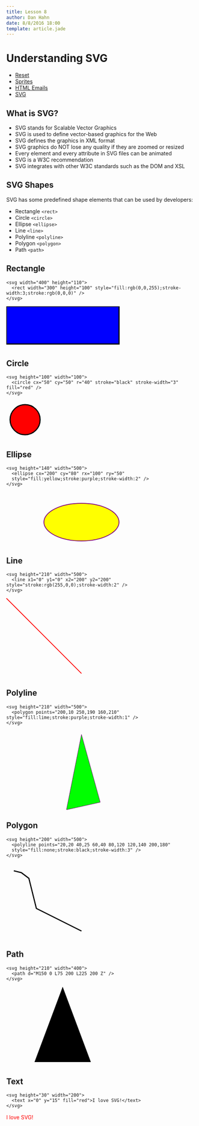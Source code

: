 ```yaml
---
title: Lesson 8
author: Dan Hahn
date: 8/8/2016 18:00
template: article.jade
---
```


# Understanding SVG

* [Reset]()
* [Sprites](sprites.html)
* [HTML Emails](email.html)
* [SVG](svg.html)

## What is SVG?

- SVG stands for Scalable Vector Graphics
- SVG is used to define vector-based graphics for the Web
- SVG defines the graphics in XML format
- SVG graphics do NOT lose any quality if they are zoomed or resized
- Every element and every attribute in SVG files can be animated
- SVG is a W3C recommendation
- SVG integrates with other W3C standards such as the DOM and XSL

## SVG Shapes

SVG has some predefined shape elements that can be used by developers:

- Rectangle `<rect>`
- Circle `<circle>`
- Ellipse `<ellipse>`
- Line `<line>`
- Polyline `<polyline>`
- Polygon `<polygon>`
- Path `<path>`

## Rectangle

    <svg width="400" height="110">
      <rect width="300" height="100" style="fill:rgb(0,0,255);stroke-width:3;stroke:rgb(0,0,0)" />
    </svg>

<svg width="400" height="110">
  <rect width="300" height="100" style="fill:rgb(0,0,255);stroke-width:3;stroke:rgb(0,0,0)" />
</svg>

## Circle

    <svg height="100" width="100">
      <circle cx="50" cy="50" r="40" stroke="black" stroke-width="3" fill="red" />
    </svg>

<svg height="100" width="100">
  <circle cx="50" cy="50" r="40" stroke="black" stroke-width="3" fill="red" />
</svg>

## Ellipse

    <svg height="140" width="500">
      <ellipse cx="200" cy="80" rx="100" ry="50"
      style="fill:yellow;stroke:purple;stroke-width:2" />
    </svg>

<svg height="140" width="500">
  <ellipse cx="200" cy="80" rx="100" ry="50"
  style="fill:yellow;stroke:purple;stroke-width:2" />
</svg>

## Line

    <svg height="210" width="500">
      <line x1="0" y1="0" x2="200" y2="200" style="stroke:rgb(255,0,0);stroke-width:2" />
    </svg>

<svg height="210" width="500">
  <line x1="0" y1="0" x2="200" y2="200" style="stroke:rgb(255,0,0);stroke-width:2" />
</svg>

## Polyline

    <svg height="210" width="500">
      <polygon points="200,10 250,190 160,210" style="fill:lime;stroke:purple;stroke-width:1" />
    </svg>

<svg height="210" width="500">
  <polygon points="200,10 250,190 160,210" style="fill:lime;stroke:purple;stroke-width:1" />
</svg>

## Polygon

    <svg height="200" width="500">
      <polyline points="20,20 40,25 60,40 80,120 120,140 200,180"
      style="fill:none;stroke:black;stroke-width:3" />
    </svg>

<svg height="200" width="500">
  <polyline points="20,20 40,25 60,40 80,120 120,140 200,180"
  style="fill:none;stroke:black;stroke-width:3" />
</svg>

## Path

    <svg height="210" width="400">
      <path d="M150 0 L75 200 L225 200 Z" />
    </svg>

<svg height="210" width="400">
    <path d="M150 0 L75 200 L225 200 Z" />
</svg>

## Text

    <svg height="30" width="200">
      <text x="0" y="15" fill="red">I love SVG!</text>
    </svg>

<svg height="30" width="200">
  <text x="0" y="15" fill="red">I love SVG!</text>
</svg>
